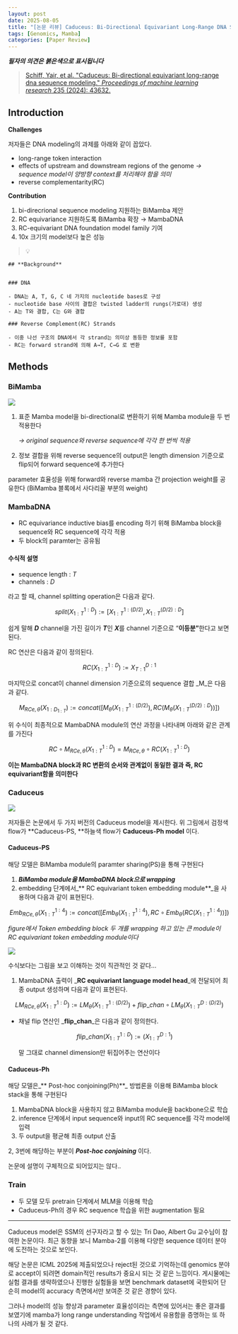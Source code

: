```yaml
---
layout: post
date: 2025-08-05
title: "[논문 리뷰] Caduceus: Bi-Directional Equivariant Long-Range DNA Sequence Modeling"
tags: [Genomics, Mamba]
categories: [Paper Review]
---
```


<span class="notion-red">_**필자의 의견은 붉은색으로 표시됩니다**_</span>


> [Schiff, Yair, et al. "Caduceus: Bi-directional equivariant long-range dna sequence modeling." ](https://pmc.ncbi.nlm.nih.gov/articles/PMC12189541/)[_Proceedings of machine learning research_](https://pmc.ncbi.nlm.nih.gov/articles/PMC12189541/)[ 235 (2024): 43632.](https://pmc.ncbi.nlm.nih.gov/articles/PMC12189541/)



## Introduction


**Challenges**


저자들은 DNA modeling의 과제를 아래와 같이 꼽았다.

- long-range token interaction
- effects of upstream and downstream regions of the genome 
_→ sequence model이 양방향 context를 처리해야 함을 의미_
- reverse complementarity(RC)

**Contribution**

1. bi-direcrional sequence modeling 지원하는 BiMamba 제안
1. RC equivariance 지원하도록 BiMamba 확장 → MambaDNA
1. RC-equivariant DNA foundation model family 기여
1. 10x 크기의 model보다 높은 성능

> 💡 


	## **Background**


	### DNA

	- DNA는 A, T, G, C 네 가지의 nucleotide bases로 구성
	- nucleotide base 사이의 결합은 twisted ladder의 rungs(가로대) 생성
	- A는 T와 결합, C는 G와 결합

	### Reverse Complement(RC) Strands

	- 이중 나선 구조의 DNA에서 각 strand는 의미상 동등한 정보를 포함
	- RC는 forward strand에 의해 A→T, C→G 로 변환


## Methods



### BiMamba


![](https://prod-files-secure.s3.us-west-2.amazonaws.com/542b861c-36a8-4051-84e5-8804b6728dba/2c247d59-7815-4980-99f0-8f0d21f445a7/image.png?X-Amz-Algorithm=AWS4-HMAC-SHA256&X-Amz-Content-Sha256=UNSIGNED-PAYLOAD&X-Amz-Credential=ASIAZI2LB466RUKOON37%2F20250819%2Fus-west-2%2Fs3%2Faws4_request&X-Amz-Date=20250819T100117Z&X-Amz-Expires=3600&X-Amz-Security-Token=IQoJb3JpZ2luX2VjEG4aCXVzLXdlc3QtMiJHMEUCIQDKvWekAsiPDpsKxVMEemHAKFTI79WfD4G2CIO7W1fFQwIgFHejmQyLibR1v%2Bymdcoax96FrxBYcj8Wd5a0BKRtClgqiAQIt%2F%2F%2F%2F%2F%2F%2F%2F%2F%2F%2FARAAGgw2Mzc0MjMxODM4MDUiDLtn%2BUUv2UuSegisYircA7On8Ur9OF94b0oj6xPKAQOnFJ%2FZEy9Q3jGGRF%2FYLdTGg1eMrHv4NiVt6xtDHgHWWcP7g5fNhJPb9Fs6IfF6azBCe84Y5QhuqJqoMGTxDx%2Fo6PDqCJy2nCsC93oAOJ%2Bb0p%2F0bCxVjfcB%2B21MWbyh8mcjkQpM7O5cWmiMnp9K%2FMa8kwplis%2F2x%2Fwhrj9ItBUV1kJWWp67gfXEsNybIk8vVB6x4u%2BK7cpxDL7eR47fM9iQPldhtujpC4oc5cDls0PQNkjCEvN%2FaLR%2FoamtoTPIa9GimxBjlaR6uJ1h%2BNkQV6KlWE%2B7CxqnUIxF8hjgqK1VRNIM%2BzY14NjuDKXb9iTAkkAI2TxjIDp5NPedhds7Z%2FpNHl1fUgz5RCPKM2EYQJjrN1DlerwL6pD%2FsshNgzbC2Jrb3LYb8Rb78%2BBa4d7CQZlyaCae%2By%2FjsRDV9ndFNwrEPg%2BN1tEzbmXxeIqWmNCG7MMsHvNukfPntjqPnOxQSx3eklcUsm2z%2FhQN%2BRmvGTjGeFotL73p1w%2BAnRI1g8oABhDC2sR8VCO6PnPgTqR1yrxjdaWccjehS3JhWosYhW6FJwKheSLqpBktABHKh%2BvTaRTgZQcylSI9GjmTH3uFH3s0jYc5be7lRNo%2B8VRMMI%2BXkMUGOqUBBBLXgoZ5%2FgFCE%2BqDQtkoHj3OjEaVwUB9nGtinETnGyD%2Fpv3DVSybnomLFdl4CKflArXVsyY6PrcP8jDDXmS5Ox1Jo2jjY4LNaAx4DFVYwLR8MTZU9Pgxg94ANXMWWvPw1N0EZxSjNwBWIlHXgvq1xfKezuSZ6ByvM8F%2Fd0YvUCCC7vd53pMn6U6HtjYC0F5dBoAjso9Sk3To6JU01gp8UwdSorlH&X-Amz-Signature=9829ca793f8e657370efc75315a304361918b03ee2fc05ca923dfdb32612f0b3&X-Amz-SignedHeaders=host&x-amz-checksum-mode=ENABLED&x-id=GetObject)

1. 표준 Mamba model을 bi-directional로 변환하기 위해 Mamba module을 두 번 적용한다

	_→ original sequence와 reverse sequence에 각각 한 번씩 적용_

1. 정보 결합을 위해 reverse sequence의 output은 length dimension 기준으로 flip되어 forward sequence에 추가한다

parameter 효율성을 위해 forward와 reverse mamba 간 projection weight를 공유한다 (BiMamba 블록에서 사다리꼴 부분의 weight)



### MambaDNA

- RC equivariance inductive bias를 encoding 하기 위해 BiMamba block을 sequence와 RC sequence에 각각 적용
- 두 block의 paramter는 공유됨


#### 수식적 설명

- sequence length : _T_
- channels : _D_

라고 할 때,  channel splitting operation은 다음과 같다.


$$
split(X^{1:D}_{1:T}):=[X^{1:(D/2)}_{1:T},X^{(D/2):D}_{1:T}]
$$


<span class="notion-red">쉽게 말해 </span><span class="notion-red">_**D**_</span><span class="notion-red"> channel을 가진 길이가 </span><span class="notion-red">_**T**_</span><span class="notion-red">인 </span><span class="notion-red">_**X**_</span><span class="notion-red">를 channel 기준으로 “</span><span class="notion-red">**이등분”**</span><span class="notion-red">한다고 보면 된다.</span>


RC 연산은 다음과 같이 정의된다.


$$
RC(X^{1:D}_{1:T}):=X^{D:1}_{T:1}
$$


마지막으로 concat이 channel dimension 기준으로의 sequence 결합 _M_은 다음과 같다.


$$
M_{RCe,\theta}(X_{1:D_{1:T}}):=concat([M_{\theta}(X^{1:(D/2)}_{1:T}),RC(M_{\theta}(X^{(D/2):D}_{1:T}))])
$$


위 수식이 최종적으로 MambaDNA module의 연산 과정을 나타내며 아래와 같은 관계를 가진다


$$
RC\circ M_{RCe,\theta}(X^{1:D}_{1:T}) = M_{RCe,\theta} \circ RC(X^{1:D}_{1:T})
$$


**이는 MambaDNA block과 RC 변환의 순서와 관계없이 동일한 결과 즉, RC equivariant함을 의미한다**



### Caduceus


![](https://prod-files-secure.s3.us-west-2.amazonaws.com/542b861c-36a8-4051-84e5-8804b6728dba/f94a60d7-8145-473b-aef9-7c68d3ec604a/image.png?X-Amz-Algorithm=AWS4-HMAC-SHA256&X-Amz-Content-Sha256=UNSIGNED-PAYLOAD&X-Amz-Credential=ASIAZI2LB466RUKOON37%2F20250819%2Fus-west-2%2Fs3%2Faws4_request&X-Amz-Date=20250819T100117Z&X-Amz-Expires=3600&X-Amz-Security-Token=IQoJb3JpZ2luX2VjEG4aCXVzLXdlc3QtMiJHMEUCIQDKvWekAsiPDpsKxVMEemHAKFTI79WfD4G2CIO7W1fFQwIgFHejmQyLibR1v%2Bymdcoax96FrxBYcj8Wd5a0BKRtClgqiAQIt%2F%2F%2F%2F%2F%2F%2F%2F%2F%2F%2FARAAGgw2Mzc0MjMxODM4MDUiDLtn%2BUUv2UuSegisYircA7On8Ur9OF94b0oj6xPKAQOnFJ%2FZEy9Q3jGGRF%2FYLdTGg1eMrHv4NiVt6xtDHgHWWcP7g5fNhJPb9Fs6IfF6azBCe84Y5QhuqJqoMGTxDx%2Fo6PDqCJy2nCsC93oAOJ%2Bb0p%2F0bCxVjfcB%2B21MWbyh8mcjkQpM7O5cWmiMnp9K%2FMa8kwplis%2F2x%2Fwhrj9ItBUV1kJWWp67gfXEsNybIk8vVB6x4u%2BK7cpxDL7eR47fM9iQPldhtujpC4oc5cDls0PQNkjCEvN%2FaLR%2FoamtoTPIa9GimxBjlaR6uJ1h%2BNkQV6KlWE%2B7CxqnUIxF8hjgqK1VRNIM%2BzY14NjuDKXb9iTAkkAI2TxjIDp5NPedhds7Z%2FpNHl1fUgz5RCPKM2EYQJjrN1DlerwL6pD%2FsshNgzbC2Jrb3LYb8Rb78%2BBa4d7CQZlyaCae%2By%2FjsRDV9ndFNwrEPg%2BN1tEzbmXxeIqWmNCG7MMsHvNukfPntjqPnOxQSx3eklcUsm2z%2FhQN%2BRmvGTjGeFotL73p1w%2BAnRI1g8oABhDC2sR8VCO6PnPgTqR1yrxjdaWccjehS3JhWosYhW6FJwKheSLqpBktABHKh%2BvTaRTgZQcylSI9GjmTH3uFH3s0jYc5be7lRNo%2B8VRMMI%2BXkMUGOqUBBBLXgoZ5%2FgFCE%2BqDQtkoHj3OjEaVwUB9nGtinETnGyD%2Fpv3DVSybnomLFdl4CKflArXVsyY6PrcP8jDDXmS5Ox1Jo2jjY4LNaAx4DFVYwLR8MTZU9Pgxg94ANXMWWvPw1N0EZxSjNwBWIlHXgvq1xfKezuSZ6ByvM8F%2Fd0YvUCCC7vd53pMn6U6HtjYC0F5dBoAjso9Sk3To6JU01gp8UwdSorlH&X-Amz-Signature=5ca49760f793ea5d8b8755d7ab4b05b1d455f25f2e3e61dcc5b5e7727681a941&X-Amz-SignedHeaders=host&x-amz-checksum-mode=ENABLED&x-id=GetObject)


저자들은 논문에서 두 가지 버전의 Caduceus model을 제시한다. 위 그림에서 검정색 flow가 **Caduceus-PS, **하늘색 flow가 **Caduceus-Ph model** 이다.



#### Caduceus-PS


해당 모델은 BiMamba module의 paramter sharing(PS)을 통해 구현된다

1. _**BiMamba module을 MambaDNA block으로 wrapping**_
1. embedding 단계에서_** RC equivariant token embedding module**_을 사용하며 다음과 같이 표현된다.

$$
Emb_{RCe,\theta}(X^{1:4}_{1:T}):=concat([Emb_{\theta}(X^{1:4}_{1:T}),RC \circ Emb_{\theta}(RC(X^{1:4}_{1:T}))])
$$


_figure에서 Token embedding block 두 개를 wrapping 하고 있는 큰 module이 RC equivariant token embedding module이다_


![](https://prod-files-secure.s3.us-west-2.amazonaws.com/542b861c-36a8-4051-84e5-8804b6728dba/b175e4da-71eb-4e91-8c23-a06dabe673c9/image.png?X-Amz-Algorithm=AWS4-HMAC-SHA256&X-Amz-Content-Sha256=UNSIGNED-PAYLOAD&X-Amz-Credential=ASIAZI2LB466RUKOON37%2F20250819%2Fus-west-2%2Fs3%2Faws4_request&X-Amz-Date=20250819T100117Z&X-Amz-Expires=3600&X-Amz-Security-Token=IQoJb3JpZ2luX2VjEG4aCXVzLXdlc3QtMiJHMEUCIQDKvWekAsiPDpsKxVMEemHAKFTI79WfD4G2CIO7W1fFQwIgFHejmQyLibR1v%2Bymdcoax96FrxBYcj8Wd5a0BKRtClgqiAQIt%2F%2F%2F%2F%2F%2F%2F%2F%2F%2F%2FARAAGgw2Mzc0MjMxODM4MDUiDLtn%2BUUv2UuSegisYircA7On8Ur9OF94b0oj6xPKAQOnFJ%2FZEy9Q3jGGRF%2FYLdTGg1eMrHv4NiVt6xtDHgHWWcP7g5fNhJPb9Fs6IfF6azBCe84Y5QhuqJqoMGTxDx%2Fo6PDqCJy2nCsC93oAOJ%2Bb0p%2F0bCxVjfcB%2B21MWbyh8mcjkQpM7O5cWmiMnp9K%2FMa8kwplis%2F2x%2Fwhrj9ItBUV1kJWWp67gfXEsNybIk8vVB6x4u%2BK7cpxDL7eR47fM9iQPldhtujpC4oc5cDls0PQNkjCEvN%2FaLR%2FoamtoTPIa9GimxBjlaR6uJ1h%2BNkQV6KlWE%2B7CxqnUIxF8hjgqK1VRNIM%2BzY14NjuDKXb9iTAkkAI2TxjIDp5NPedhds7Z%2FpNHl1fUgz5RCPKM2EYQJjrN1DlerwL6pD%2FsshNgzbC2Jrb3LYb8Rb78%2BBa4d7CQZlyaCae%2By%2FjsRDV9ndFNwrEPg%2BN1tEzbmXxeIqWmNCG7MMsHvNukfPntjqPnOxQSx3eklcUsm2z%2FhQN%2BRmvGTjGeFotL73p1w%2BAnRI1g8oABhDC2sR8VCO6PnPgTqR1yrxjdaWccjehS3JhWosYhW6FJwKheSLqpBktABHKh%2BvTaRTgZQcylSI9GjmTH3uFH3s0jYc5be7lRNo%2B8VRMMI%2BXkMUGOqUBBBLXgoZ5%2FgFCE%2BqDQtkoHj3OjEaVwUB9nGtinETnGyD%2Fpv3DVSybnomLFdl4CKflArXVsyY6PrcP8jDDXmS5Ox1Jo2jjY4LNaAx4DFVYwLR8MTZU9Pgxg94ANXMWWvPw1N0EZxSjNwBWIlHXgvq1xfKezuSZ6ByvM8F%2Fd0YvUCCC7vd53pMn6U6HtjYC0F5dBoAjso9Sk3To6JU01gp8UwdSorlH&X-Amz-Signature=36a1fe8459523160c3df22f76183ef6d33faa20e85961fe134edcdfea70711b5&X-Amz-SignedHeaders=host&x-amz-checksum-mode=ENABLED&x-id=GetObject)


<span class="notion-red">수식보다는 그림을 보고 이해하는 것이 직관적인 것 같다…</span>

1. MambaDNA 출력이 _**RC equivariant language model head**_에 전달되어 최종 output 생성하며 다음과 같이 표현된다.

$$
LM_{RCe,\theta}(X^{1:D}_{1:T}):= LM_{\theta}(X^{1:(D/2)}_{1:T})+flip\_chan\circ LM_{\theta}(X^{D:(D/2)}_{1:T})
$$

- 채널 flip 연산인 _**flip\_chan**_은 다음과 같이 정의한다.

	$$
	flip\_chan(X^{1:D}_{1:T}):=(X^{D:1}_{1:T})
	$$


	말 그대로 channel dimension만 뒤집어주는 연산이다



#### Caduceus-Ph


해당 모델은_** Post-hoc conjoining(Ph)**_ 방법론을 이용해 BiMamba block stack을 통해 구현된다

1. MambaDNA block을 사용하지 않고 BiMamba module을 backbone으로 학습
1. inference 단계에서 input sequence와 input의 RC sequence를 각각 model에 입력
1. 두 output을 평균해 최종 output 산출

2, 3번에 해당하는 부분이 _**Post-hoc conjoining**_ 이다.


<span class="notion-red">논문에 설명이 구체적으로 되어있지는 않다..</span>



### Train

- 두 모델 모두 pretrain 단계에서 MLM을 이용해 학습
- Caduceus-Ph의 경우 RC sequence 학습을 위한 augmentation 필요

---


<span class="notion-red">Caduceus model은 SSM의 선구자라고 할 수 있는 Tri Dao, Albert Gu 교수님이 참여한 논문이다. 최근 동향을 보니 Mamba-2를 이용해 다양한 sequence 데이터 분야에 도전하는 것으로 보인다.</span>


<span class="notion-red">해당 논문은 ICML 2025에 제출되었으나 reject된 것으로 기억하는데 genomics 분야로 accept이 되려면 domain적인 results가 중요시 되는 것 같은 느낌이다. 게시물에는 실험 결과를 생략하였으나 진행한 실험들을 보면 benchmark dataset에 국한되어 단순히 model의 accuracy 측면에서만 보여준 것 같은 경향이 있다.</span>


<span class="notion-red">그러나 model의 성능 향상과 parameter 효율성이라는 측면에 있어서는 좋은 결과를 보였기에 mamba가 long range understanding 작업에서 유용함을 증명하는 또 하나의 사례가 될 것 같다.</span>

